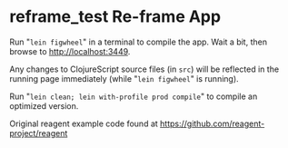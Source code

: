 # reframe_test Re-frame App

Run "`lein figwheel`" in a terminal to compile the app. Wait a bit, then browse to [http://localhost:3449](http://localhost:3449).

Any changes to ClojureScript source files (in `src`) will be reflected in the running page immediately (while "`lein figwheel`" is running).

Run "`lein clean; lein with-profile prod compile`" to compile an optimized version.

Original reagent example code found at https://github.com/reagent-project/reagent
